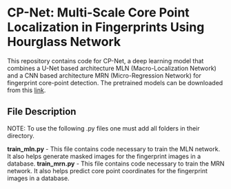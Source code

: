 # CP-Net: Multi-Scale Core Point Localization in Fingerprints Using Hourglass Network

This repository contains code for CP-Net, a deep learning model that combines a U-Net based architecture MLN (Macro-Localization Network) and a CNN based architecture MRN (Micro-Regression Network) for fingerprint core-point detection. The pretrained models can be downloaded from this [link](https://drive.google.com/drive/folders/1x4F7uxXCDTe2Y6WiMkIeJQsQsVPm7ROJ?usp=share_link).

## File Description

NOTE: To use the following .py files one must add all folders in their directory.  

**train_mln.py** - This file contains code necessary to train the MLN network. It also helps generate masked images for the fingerprint images in a database.
**train_mrn.py** - This file contains code necessary to train the MRN network. It also helps predict core point coordinates for the fingerprint images in a database.

